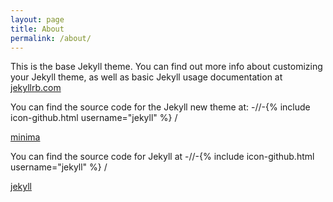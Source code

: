 ```yaml
---
layout: page
title: About
permalink: /about/
---
```


This is the base Jekyll theme. You can find out more info about customizing your Jekyll theme, as well as basic Jekyll usage documentation at [jekyllrb.com](http://jekyllrb.com/)

You can find the source code for the Jekyll new theme at:
-//-{% include icon-github.html username="jekyll" %} /

[minima](https://github.com/jekyll/minima)

You can find the source code for Jekyll at
-//-{% include icon-github.html username="jekyll" %} /

[jekyll](https://github.com/jekyll/jekyll)
